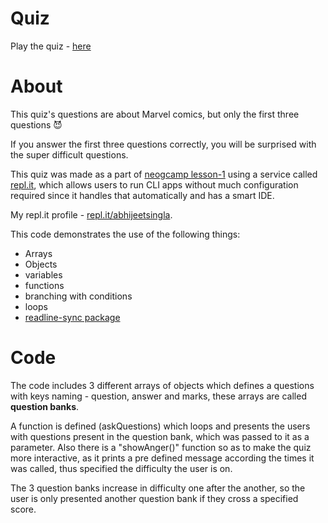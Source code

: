 # Quiz

Play the quiz - [here](https://replit.com/@AbhijeetSingla/Lecture-1-markTwo?embed=1&output=1#index.js)

# About

This quiz's questions are about Marvel comics, but only the first three questions 😈

If you answer the first three questions correctly, you will be surprised with the super difficult questions.

This quiz was made as a part of [neogcamp lesson-1](https://neog.camp/guide/lesson-one) using a service called [repl.it](https://repl.it), which allows users to run CLI apps without much configuration required since it handles that automatically and has a smart IDE.

My repl.it profile - [repl.it/abhijeetsingla](https://repl.it/abhijeetsingla).

This code demonstrates the use of the following things: 
- Arrays
- Objects
- variables
- functions
- branching with conditions
- loops
- [readline-sync package](https://www.npmjs.com/package/readline-sync)

# Code
The code includes 3 different arrays of objects which defines a questions with keys naming - question, answer and marks, these arrays are called **question banks**.

A function is defined (askQuestions) which loops and presents the users with questions present in the question bank, which was passed to it as a parameter. Also there is a "showAnger()" function so as to make the quiz more interactive, as it prints a pre defined message according the times it was called, thus specified the difficulty the user is on.

The 3 question banks increase in difficulty one after the another, so the user is only presented another question bank if they cross a specified score. 